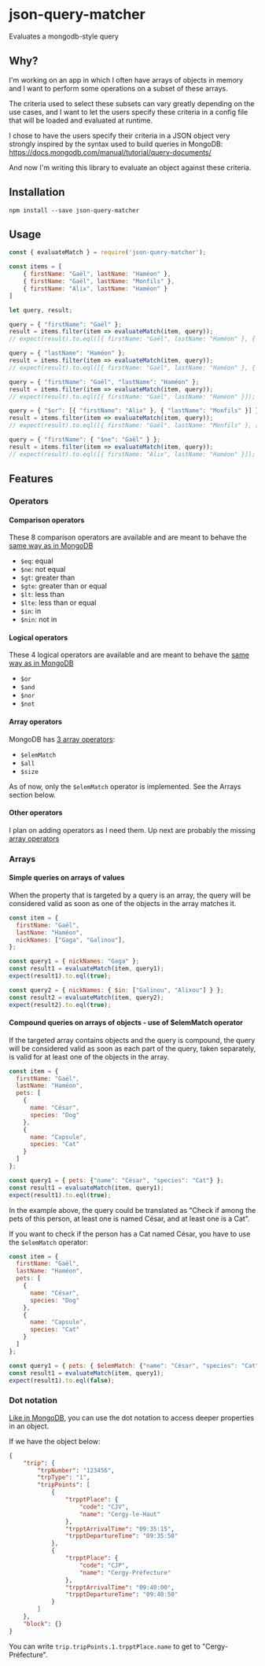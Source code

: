 # json-query-matcher
Evaluates a mongodb-style query

## Why?

I'm working on an app in which I often have arrays of objects in memory and I want to perform some operations on a subset of these arrays.

The criteria used to select these subsets can vary greatly depending on the use cases, and I want to let the users specify these criteria in a config file that will be loaded and evaluated at runtime.

I chose to have the users specify their criteria in a JSON object very strongly inspired by the syntax used to build queries in MongoDB: https://docs.mongodb.com/manual/tutorial/query-documents/

And now I'm writing this library to evaluate an object against these criteria.

## Installation
    npm install --save json-query-matcher

## Usage

```javascript
const { evaluateMatch } = require('json-query-matcher');

const items = [
    { firstName: "Gaël", lastName: "Haméon" },
    { firstName: "Gaël", lastName: "Monfils" },
    { firstName: "Alix", lastName: "Haméon" }
]

let query, result;

query = { "firstName": "Gaël" };
result = items.filter(item => evaluateMatch(item, query));
// expect(result).to.eql([{ firstName: "Gaël", lastName: "Haméon" }, { firstName: "Gaël", lastName: "Monfils" }]);

query = { "lastName": "Haméon" };
result = items.filter(item => evaluateMatch(item, query));
// expect(result).to.eql([{ firstName: "Gaël", lastName: "Haméon" }, { firstName: "Alix", lastName: "Haméon" }]);

query = { "firstName": "Gaël", "lastName": "Haméon" };
result = items.filter(item => evaluateMatch(item, query));
// expect(result).to.eql([{ firstName: "Gaël", lastName: "Haméon" }]);

query = { "$or": [{ "firstName": "Alix" }, { "lastName": "Monfils" }] };
result = items.filter(item => evaluateMatch(item, query));
// expect(result).to.eql([{ firstName: "Gaël", lastName: "Monfils" }, { firstName: "Alix", lastName: "Haméon" }]);

query = { "firstName": { "$ne": "Gaël" } };
result = items.filter(item => evaluateMatch(item, query));
// expect(result).to.eql([{ firstName: "Alix", lastName: "Haméon" }]);
```

## Features
### Operators

#### Comparison operators
These 8 comparison operators are available and are meant to behave the [same way as in MongoDB](https://docs.mongodb.com/manual/reference/operator/query-comparison/)
  - `$eq`: equal
  - `$ne`: not equal
  - `$gt`: greater than
  - `$gte`: greater than or equal
  - `$lt`: less than
  - `$lte`: less than or equal
  - `$in`: in
  - `$nin`: not in

#### Logical operators
These 4 logical operators are available and are meant to behave the [same way as in MongoDB](https://docs.mongodb.com/manual/reference/operator/query-logical/)
- `$or`
- `$and` 
- `$nor` 
- `$not` 

#### Array operators
MongoDB has [3 array operators](https://docs.mongodb.com/manual/reference/operator/query-array/): 
- `$elemMatch`
- `$all`
- `$size`

As of now, only the `$elemMatch` operator is implemented. See the Arrays section below.

#### Other operators
I plan on adding operators as I need them. Up next are probably the missing [array operators](https://docs.mongodb.com/manual/reference/operator/query-array/)


### Arrays

#### Simple queries on arrays of values

When the property that is targeted by a query is an array, the query will be considered valid as soon as one of the objects in the array matches it.

```javascript
const item = {
  firstName: "Gaël",
  lastName: "Haméon",
  nickNames: ["Gaga", "Galinou"],
};

const query1 = { nickNames: "Gaga" };
const result1 = evaluateMatch(item, query1);
expect(result1).to.eql(true);

const query2 = { nickNames: { $in: ["Galinou", "Alixou"] } };
const result2 = evaluateMatch(item, query2);
expect(result2).to.eql(true);
```

#### Compound queries on arrays of objects - use of $elemMatch operator

If the targeted array contains objects and the query is compound, the query will be considered valid as soon as each part of the query, taken separately, is valid for at least one of the objects in the array. 

```javascript
const item = {
  firstName: "Gaël",
  lastName: "Haméon",
  pets: [
    {
      name: "César",
      species: "Dog"
    },
    {
      name: "Capsule",
      species: "Cat"
    }
  ]
};

const query1 = { pets: {"name": "César", "species": "Cat"} };
const result1 = evaluateMatch(item, query1);
expect(result1).to.eql(true);
```
In the example above, the query could be translated as "Check if among the pets of this person, at least one is named César, and at least one is a Cat".

If you want to check if the person has a Cat named César, you have to use the `$elemMatch` operator:

```javascript
const item = {
  firstName: "Gaël",
  lastName: "Haméon",
  pets: [
    {
      name: "César",
      species: "Dog"
    },
    {
      name: "Capsule",
      species: "Cat"
    }
  ]
};

const query1 = { pets: { $elemMatch: {"name": "César", "species": "Cat"} } };
const result1 = evaluateMatch(item, query1);
expect(result1).to.eql(false);
```


### Dot notation
[Like in MongoDB](https://docs.mongodb.com/manual/core/document/#dot-notation), you can use the dot notation to access deeper properties in an object.

If we have the object below:

```json
{
    "trip": {
        "trpNumber": "123456",
        "trpType": "1",
        "tripPoints": [
            {
                "trpptPlace": {
                    "code": "CJV",
                    "name": "Cergy-le-Haut"
                },
                "trpptArrivalTime": "09:35:15",
                "trpptDepartureTime": "09:35:50"
            },
            {
                "trpptPlace": {
                    "code": "CJP",
                    "name": "Cergy-Préfecture"
                },
                "trpptArrivalTime": "09:40:00",
                "trpptDepartureTime": "09:40:50"
            }
        ]
    },
    "block": {}
}

```
You can write `trip.tripPoints.1.trpptPlace.name` to get to "Cergy-Préfecture".